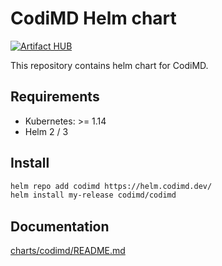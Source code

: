 # CodiMD Helm chart

[![Artifact HUB](https://img.shields.io/endpoint?url=https://artifacthub.io/badge/repository/codimd)](https://artifacthub.io/packages/search?repo=codimd)

This repository contains helm chart for CodiMD.

## Requirements

- Kubernetes: >= 1.14
- Helm 2 / 3

## Install

```bash
helm repo add codimd https://helm.codimd.dev/
helm install my-release codimd/codimd
```

## Documentation
[charts/codimd/README.md](./charts/codimd/README.md)
